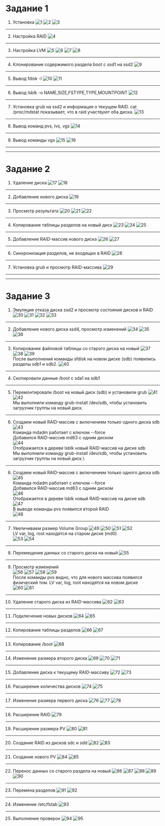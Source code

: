 # Задание 1

1. Установка
![1]()
![2]()
![3]()
---
2. Настройка RAID
![4]()
---
3. Настройка LVM
![5]()
![6]()
![7]()
![8]()
---
4. Клонирование содержимого раздела boot с ssd1 на ssd2
![9]()
---
5. Вывод fdisk -l
![10]()
![11]()
---
6. Вывод lsblk -o NAME,SIZE,FSTYPE,TYPE,MOUNTPOINT
![12]()
---
7. Установка grub на ssd2 и информация о текущем RAID. 
cat /proc/mdstat показывает, что в raid участвуют оба диска.
![13]()
---
8. Вывод команд pvs, lvs, vgs
![14]()
---
9. Вывод команды vgs
![15]()
![16]()
---
---
# Задание 2
1. Удаление диска
![17]()
![18]()
---
2. Добавление нового диска
![19]()
---
3. Просмотр результата
![20]()
![21]()
![22]()
---
4. Копирование таблицы разделов на новый диск
![23]()
![24]()
![25]()
---
5. Добавление RAID-массив нового диска
![26]()
![27]()
---
6. Синхронизация разделов, не входящих в RAID
![28]()
---
7. Установка grub и просмотр RAID-массива
![29]()
---
---
# Задание 3
1. Эмуляция отказа диска ssd2 и просмотр состояния дисков и RAID
![30]()
![31]()
![32]()
![33]()
---
2. Добавление нового диска ssd4, просмотр изменений
![34]()
![35]()
![36]()
---
3.  Копирование файловой таблицы со старого диска на новый
![37]()
![38]()
![39]()\
После выполнения команды sfdisk на новом диске (sdb) появились разделы sdb1 и sdb2.
![40]()
---
4. Скопировали данные /boot с sda1 на sdb1
---
5. Перемонтировали /boot на новый диск (sdb) и установили grub
![41]()
![42]()\
Мы выполнили команду grub-install /dev/sdb, чтобы установить загрузчик группы на новый диск.
---
6. Создаем новый RAID-массив с включением только одного диска sdb
![43]()\
Команда mdadm работает с ключом --force \
Добавился RAID-массив md63 с одним диском \
![44]()\
Отображается в дереве lsblk новый RAID-массив на диске sdb \
Мы выполнили команду grub-install /dev/sdb, чтобы установить загрузчик группы на новый диск.\
---
6. Создаем новый RAID-массив с включением только одного диска sdb
![45]()\
Команда mdadm работает с ключом --force \
Добавился RAID-массив md63 с одним диском \
![46]()\
Отображается в дереве lsblk новый RAID-массив на диске sdb \
![47]()\
В выводе команды pvs появился второй RAID \
![48]()
---
7. Увеличиваем размер Volume Group
![49]()
![50]()
![51]()
![52]()\
LV var, log, root находятся на старом диске (md0) \
![53]()
![54]()
---
8. Перемещение данных со старого диска на новый
![55]()
---
9. Просмотр изменений \
![56]()
![57]()
![58]()
![59]() \
После команды pvs видно, что для нового массива появился физический том. LV var, log, root находятся на новом диске \
![60]()
![61]()
---
10. Удаление старого диска из RAID-массива
![62]()
![63]()
---
11. Подключение новых дисков
![64]()
![65]()
---
12. Копирование таблицы разделов
![66]()
![67]()
---
13. Копирование /boot
![68]()
---
14. Изменение размера второго диска
![69]()
![70]()
![71]()
---
15. Добавление диска к текущему RAID-массиву
![72]()
![73]()
---
16. Расширение количества дисков
![74]()
![75]()
---
17. Изменение размера первого диска
![76]()
![77]()
![78]()
---
18. Расширение RAID
![79]()
---
19. Расширение размера PV
![80]()
![81]()
---
20. Создание RAID из дисков sdc и sdd
![82]()
![83]()
---
21. Создание нового PV
![84]()
![85]()
---
22. Перенос данных со старого раздела на новый
![86]()
![87]()
![88]()
![89]()
![90]()
---
23. Перемена разделов
![91]()
![92]()
---
24. Изменение /etc/fstab
![93]()
---
25. Выполнение проверок
![94]()
![95]()
